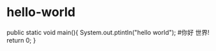 # hello-world
public static void main(){
        System.out.ptintln("hello world");  #你好 世界!
        return 0;
 }
